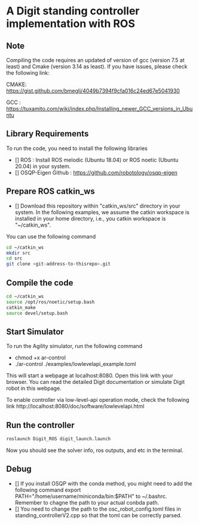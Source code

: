 
# A Digit standing controller implementation with ROS

## Note
Compiling the code requires an updated of version of gcc (version 7.5 at least) and Cmake (version 3.14 as least). If you have issues, please check the following link:

CMAKE: https://gist.github.com/bmegli/4049b7394f9cfa016c24ed67e5041930

GCC  : https://tuxamito.com/wiki/index.php/Installing_newer_GCC_versions_in_Ubuntu

## Library Requirements
To run the code, you need to install the following libraries 

- [] ROS                     : Install ROS melodic (Ubuntu 18.04) or ROS noetic (Ubuntu 20.04) in your system.
- [] OSQP-Eigen Github       : https://github.com/robotology/osqp-eigen


## Prepare ROS catkin_ws
- [] Download this repository within "catkin_ws/src" directory in your system. In the following examples, we assume the catkin workspace is installed in your home directory, i.e., you catkin workspace is "~/catkin_ws".

You can use the following command
```bash
cd ~/catkin_ws
mkdir src
cd src
git clone <git-address-to-thisrepo>.git
```

## Compile the code
```bash
cd ~/catkin_ws
source /opt/ros/noetic/setup.bash
catkin_make
source devel/setup.bash
```


## Start Simulator
To run the Agility simulator, run the following command
- chmod +x ar-control
- ./ar-control ./examples/lowlevelapi_example.toml

This will start a webpage at localhost:8080. Open this link with your browser. You can read the detailed Digit documentation or simulate Digit robot in this webpage.

To enable controller via low-level-api operation mode, check the following link http://localhost:8080/doc/software/lowlevelapi.html

## Run the controller
```bash
roslaunch Digit_ROS digit_launch.launch 
```
Now you should see the solver info, ros outputs, and etc in the terminal.

## Debug
- [] If you install OSQP with the conda method, you might need to add the following command export PATH="/home/username/miniconda/bin:$PATH" to ~/.bashrc. Remember to chagne the path to your actual conbda path.
- [] You need to change the path to the osc_robot_config.toml files in standing_controllerV2.cpp so that the toml can be correctly parsed.
